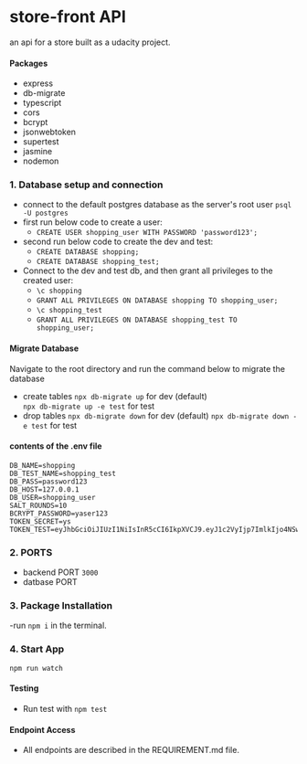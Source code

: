 # store-front API

an api for a store built as a udacity project.

#### Packages

- express
- db-migrate
- typescript
- cors
- bcrypt
- jsonwebtoken
- supertest
- jasmine
- nodemon

### 1. Database setup and connection

- connect to the default postgres database as the server's root user `psql -U postgres`
- first run below code to create a user:
  - `CREATE USER shopping_user WITH PASSWORD 'password123';`
- second run below code to create the dev and test:
  - `CREATE DATABASE shopping;`
  - `CREATE DATABASE shopping_test;`
- Connect to the dev and test db, and then grant all privileges to the created user:
  - `\c shopping`
  - `GRANT ALL PRIVILEGES ON DATABASE shopping TO shopping_user;`
  - `\c shopping_test`
  - `GRANT ALL PRIVILEGES ON DATABASE shopping_test TO shopping_user;`

#### Migrate Database

Navigate to the root directory and run the command below to migrate the database

- create tables
  `npx db-migrate up` for dev (default)  
  `npx db-migrate up -e test` for test
- drop tables
  `npx db-migrate down` for dev (default)
  `npx db-migrate down -e test` for test

#### contents of the .env file

```
DB_NAME=shopping
DB_TEST_NAME=shopping_test
DB_PASS=password123
DB_HOST=127.0.0.1
DB_USER=shopping_user
SALT_ROUNDS=10
BCRYPT_PASSWORD=yaser123
TOKEN_SECRET=ys
TOKEN_TEST=eyJhbGciOiJIUzI1NiIsInR5cCI6IkpXVCJ9.eyJ1c2VyIjp7ImlkIjo4NSwiZmlyc3RuYW1lIjoiQW1tYXIiLCJsYXN0bmFtZSI6Iklzc2EiLCJwYXNzd29yZCI6IiQyYiQxMCROQTV6LzRlMFhIcTk3YkVFM2hha2dlWnlJZmU3dWpjZFMyY29XVHJnR0drU0hTdExLODRPaSJ9LCJpYXQiOjE2NzU2MTUxNDV9.hFOmSOFEyuPlSc7_ZwD5pQWLypvC0YOOYLXvL9MegLQ
```

### 2. PORTS

- backend PORT `3000`
- datbase PORT

### 3. Package Installation

-run `npm i` in the terminal.

### 4. Start App

`npm run watch`

#### Testing

- Run test with `npm test`

#### Endpoint Access

- All endpoints are described in the REQUIREMENT.md file.
